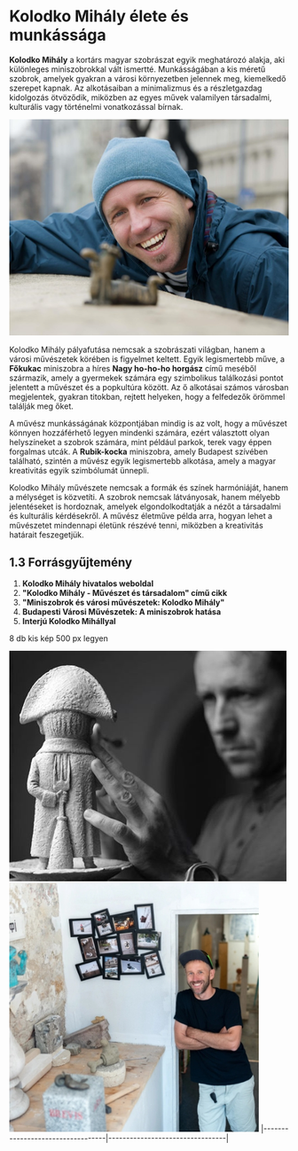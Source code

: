 # Kolodko Mihály élete és munkássága

**Kolodko Mihály** a kortárs magyar szobrászat egyik meghatározó alakja, aki különleges miniszobrokkal vált ismertté. Munkásságában a kis méretű szobrok, amelyek gyakran a városi környezetben jelennek meg, kiemelkedő szerepet kapnak. Az alkotásaiban a minimalizmus és a részletgazdag kidolgozás ötvöződik, miközben az egyes művek valamilyen társadalmi, kulturális vagy történelmi vonatkozással bírnak.

![Koldoko Mihaly](kepek/koldoko.jpg)

Kolodko Mihály pályafutása nemcsak a szobrászati világban, hanem a városi művészetek körében is figyelmet keltett. Egyik legismertebb műve, a **Főkukac** miniszobra a híres **Nagy ho-ho-ho horgász** című meséből származik, amely a gyermekek számára egy szimbolikus találkozási pontot jelentett a művészet és a popkultúra között. Az ő alkotásai számos városban megjelentek, gyakran titokban, rejtett helyeken, hogy a felfedezők örömmel találják meg őket.

A művész munkásságának központjában mindig is az volt, hogy a művészet könnyen hozzáférhető legyen mindenki számára, ezért választott olyan helyszíneket a szobrok számára, mint például parkok, terek vagy éppen forgalmas utcák. A **Rubik-kocka** miniszobra, amely Budapest szívében található, szintén a művész egyik legismertebb alkotása, amely a magyar kreativitás egyik szimbólumát ünnepli.

Kolodko Mihály művészete nemcsak a formák és színek harmóniáját, hanem a mélységet is közvetíti. A szobrok nemcsak látványosak, hanem mélyebb jelentéseket is hordoznak, amelyek elgondolkodtatják a nézőt a társadalmi és kulturális kérdésekről. A művész életműve példa arra, hogyan lehet a művészetet mindennapi életünk részévé tenni, miközben a kreativitás határait feszegetjük.

## 1.3 Forrásgyűjtemény

1. **Kolodko Mihály hivatalos weboldal** 
2. **"Kolodko Mihály - Művészet és társadalom" című cikk**
3. **"Miniszobrok és városi művészetek: Kolodko Mihály"**
4. **Budapesti Városi Művészetek: A miniszobrok hatása**
5. **Interjú Kolodko Mihállyal**

8 db kis kép 500 px legyen

 ![Kolodko3](kepek/koldoko3.jpg)  
 ![Kolodko2](kepek/image5.jpg) 
|----------------------------------|---------------------------------|





